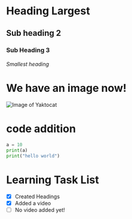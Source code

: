# Heading Largest
## Sub heading 2
### Sub Heading 3
###### Smallest heading

# We have an image now!
![Image of Yaktocat](https://octodex.github.com/images/yaktocat.png)

# code addition
```python
a = 10
print(a)
print("hello world")
```

# Learning Task List
- [x] Created Headings
- [x] Added a video
- [ ] No video added yet! 
